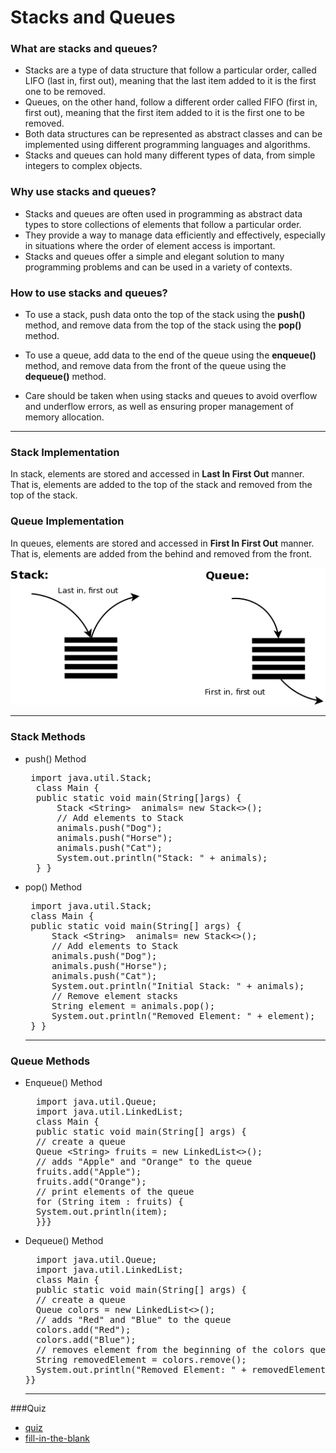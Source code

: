# Stacks and Queues

### What are stacks and queues?

* Stacks are a type of data structure that follow a particular order, called LIFO (last in, first out), meaning that the last item added to it is the first one to be removed.
* Queues, on the other hand, follow a different order called FIFO (first in, first out), meaning that the first item added to it is the first one to be removed.
* Both data structures can be represented as abstract classes and can be implemented using different programming languages and algorithms.
* Stacks and queues can hold many different types of data, from simple integers to complex objects.
  
### Why use stacks and queues?

* Stacks and queues are often used in programming as abstract data types to store collections of elements that follow a particular order.
* They provide a way to manage data efficiently and effectively, especially in situations where the order of element access is important.
* Stacks and queues offer a simple and elegant solution to many programming problems and can be used in a variety of contexts.

### How to use stacks and queues?

* To use a stack, push data onto the top of the stack using the <b>push()</b> method, and remove data from the top of the stack using the <b>pop()</b> method.
  
* To use a queue, add data to the end of the queue using the <b>enqueue()</b> method, and remove data from the front of the queue using the <b>dequeue()</b> method.
* Care should be taken when using stacks and queues to avoid overflow and underflow errors, as well as ensuring proper management of memory allocation.
  
-------------------
### Stack Implementation

   In stack, elements are stored and accessed in <b>Last In First Out</b> manner. That is, elements are added to the top of the stack and removed from the top of the stack.
### Queue Implementation

   In queues, elements are stored and accessed in <b>First In First Out</b> manner. That is, elements are added from the behind and removed from the front.

   ![](./assets/stackandqueue.webp)

-----------------------------
### Stack Methods
* push() Method
  <pre> import java.util.Stack;
    class Main {
    public static void main(String[]args) {
        Stack &lt;String&gt;  animals= new Stack<>();
        // Add elements to Stack
        animals.push("Dog");
        animals.push("Horse");
        animals.push("Cat");
        System.out.println("Stack: " + animals);
    } }</pre>
 * pop() Method 
   <pre> import java.util.Stack;
    class Main {
    public static void main(String[] args) {
        Stack &lt;String&gt;  animals= new Stack<>();
        // Add elements to Stack
        animals.push("Dog");
        animals.push("Horse");
        animals.push("Cat");
        System.out.println("Initial Stack: " + animals);
        // Remove element stacks
        String element = animals.pop();
        System.out.println("Removed Element: " + element);
    } }</pre>

    ---------------------------------
### Queue Methods
* Enqueue() Method
   <pre>
    import java.util.Queue;
    import java.util.LinkedList;
    class Main {
    public static void main(String[] args) {
    // create a queue
    Queue &lt;String&gt; fruits = new LinkedList<>();
    // adds "Apple" and "Orange" to the queue
    fruits.add("Apple");
    fruits.add("Orange");
    // print elements of the queue
    for (String item : fruits) {
    System.out.println(item);
    }}}
</pre>

* Dequeue() Method
  <pre>
    import java.util.Queue;
    import java.util.LinkedList; 
    class Main {
    public static void main(String[] args) {
    // create a queue
    Queue<String> colors = new LinkedList<>();
    // adds "Red" and "Blue" to the queue
    colors.add("Red");
    colors.add("Blue");
    // removes element from the beginning of the colors queue
    String removedElement = colors.remove();
    System.out.println("Removed Element: " + removedElement);
  }}
  </pre>

  -------------------------------------
###Quiz
* [quiz]("https://quizlet.com/539019766/stacks-queues-and-deques-practice-quiz-flash-cards/")
* [fill-in-the-blank](https://www.pathwalla.com/2020/10/data-structures-stack-and-queues-fill.html)

